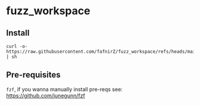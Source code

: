 # fuzz_workspace

## Install
```
curl -o- https://raw.githubusercontent.com/fafnirZ/fuzz_workspace/refs/heads/main/install.sh | sh
```

## Pre-requisites
`fzf`, if you wanna manually install pre-reqs see: https://github.com/junegunn/fzf